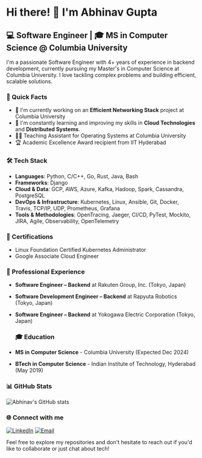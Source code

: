 # Hi there! 👋 I'm Abhinav Gupta

## 💻 Software Engineer | 🎓 MS in Computer Science @ Columbia University

I'm a passionate Software Engineer with 4+ years of experience in backend development, currently pursuing my Master's in Computer Science at Columbia University. I love tackling complex problems and building efficient, scalable solutions.

### 🚀 Quick Facts

- 🔭 I'm currently working on an **Efficient Networking Stack** project at Columbia University
- 🌱 I'm constantly learning and improving my skills in **Cloud Technologies** and **Distributed Systems**.
- 👨‍🏫 Teaching Assistant for Operating Systems at Columbia University
- 🏆 Academic Excellence Award recipient from IIT Hyderabad

### 🛠️ Tech Stack

- **Languages**: Python, C/C++, Go, Rust, Java, Bash
- **Frameworks**: Django
- **Cloud & Data**: GCP, AWS, Azure, Kafka, Hadoop, Spark, Cassandra, PostgreSQL
- **DevOps & Infrastructure**: Kubernetes, Linux, Ansible, Git, Docker, Travis, TCP/IP, UDP, Prometheus, Grafana
- **Tools & Methodologies**: OpenTracing, Jaeger, CI/CD, PyTest, Mockito, JIRA, Agile, Observability, OpenTelemetry

### 🏅 Certifications

- Linux Foundation Certified Kubernetes Administrator
- Google Associate Cloud Engineer

### 💼 Professional Experience

- **Software Engineer – Backend** at Rakuten Group, Inc. (Tokyo, Japan)
- **Software Development Engineer – Backend** at Rapyuta Robotics (Tokyo, Japan)
- **Software Engineer – Backend** at Yokogawa Electric Corporation (Tokyo, Japan)

  ### 🎓 Education

- **MS in Computer Science** - Columbia University (Expected Dec 2024)
- **BTech in Computer Science** - Indian Institute of Technology, Hyderabad (May 2019)

### 📊 GitHub Stats

![Abhinav's GitHub stats](https://github-readme-stats.vercel.app/api?username=abhinavg97&show_icons=true&theme=radical)

### 🌐 Connect with me

[![LinkedIn](https://img.shields.io/badge/-LinkedIn-0077B5?style=flat-square&logo=LinkedIn&logoColor=white)](https://www.linkedin.com/in/gabhinav001/)
[![Email](https://img.shields.io/badge/-Email-D14836?style=flat-square&logo=Gmail&logoColor=white)](mailto:ag4786@columbia.edu)

Feel free to explore my repositories and don't hesitate to reach out if you'd like to collaborate or just chat about tech!
